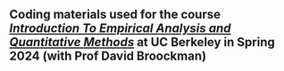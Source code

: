 ## Coding materials used for the course _[Introduction To Empirical Analysis and Quantitative Methods](https://polisci.berkeley.edu/course/introduction-empirical-analysis-and-quantitative-methods-32)_ at UC Berkeley in Spring 2024 (with Prof David Broockman)
